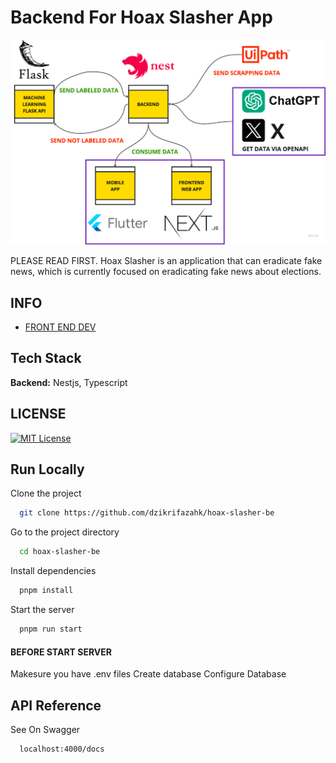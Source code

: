 

# Backend For Hoax Slasher App
<div align="center"> <img src="https://raw.githubusercontent.com/dzikrifazahk/hoax-slasher-be/main/config/design%20system.png"> </div>

PLEASE READ FIRST.
Hoax Slasher is an application that can eradicate fake news, which is currently focused on eradicating fake news about elections. 



## INFO

 - [FRONT END DEV](https://github.com/dzikrifazahk/hoax-slasher-fe)

## Tech Stack

**Backend:** Nestjs, Typescript

## LICENSE

[![MIT License](https://img.shields.io/badge/License-MIT-green.svg)](https://choosealicense.com/licenses/mit/)


## Run Locally

Clone the project

```bash
  git clone https://github.com/dzikrifazahk/hoax-slasher-be
```

Go to the project directory

```bash
  cd hoax-slasher-be
```

Install dependencies

```bash
  pnpm install
```

Start the server

```bash
  pnpm run start
```

#### BEFORE START SERVER
Makesure you have .env files
Create database
Configure Database 


## API Reference

See On Swagger 
```bash
  localhost:4000/docs
```
